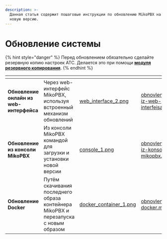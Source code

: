 ```yaml
---
description: >-
  Данная статья содержит пошаговые инструкции по обновлению MikoPBX на более
  новую версию.
---
```


# Обновление системы

{% hint style="danger" %}
Перед обновлением обязательно сделайте резервную копию настроек АТС. Делается это при помощи [**модуля резервного копирования**](../../../other/mikopbx2/backup.md).
{% endhint %}

<table data-view="cards"><thead><tr><th></th><th></th><th data-hidden data-card-cover data-type="files"></th><th data-hidden data-card-target data-type="content-ref"></th></tr></thead><tbody><tr><td><strong>Обновление онлайн из web-интерфейса</strong></td><td>Через web-интерфейс MikoPBX, используя встроенный механизм обновлений</td><td><a href="../../../.gitbook/assets/web_interface_2.png">web_interface_2.png</a></td><td><a href="obnovlenie-iz-web-interfeisa.md">obnovlenie-iz-web-interfeisa.md</a></td></tr><tr><td><strong>Обновление из консоли MikoPBX</strong></td><td>Из консоли MikoPBX командой для загрузки и установки новой версии</td><td><a href="../../../.gitbook/assets/console_1.png">console_1.png</a></td><td><a href="obnovlenie-iz-konsoli-mikopbx.md">obnovlenie-iz-konsoli-mikopbx.md</a></td></tr><tr><td><strong>Обновление Docker</strong></td><td>Путём скачивания последнего образа контейнера MikoPBX и перезапуска с новым образом</td><td><a href="../../../.gitbook/assets/docker_container_1.png">docker_container_1.png</a></td><td><a href="obnovlenie-docker.md">obnovlenie-docker.md</a></td></tr></tbody></table>
